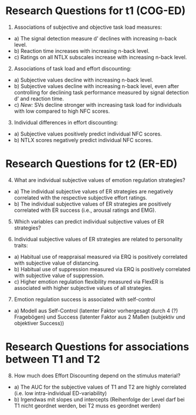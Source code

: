 # Research Questions for t1 (COG-ED)

1. Associations of subjective and objective task load measures:
* a) The signal detection measure d’ declines with increasing n-back level.
* b) Reaction time increases with increasing n-back level. 
* c) Ratings on all NTLX subscales increase with increasing n-back level.

2. Associations of task load and effort discounting:
* a) Subjective values decline with increasing n-back level.
* b) Subjective values decline with increasing n-back level, even after controlling for declining task performance measured by signal detection d’ and reaction time.
* c) *New:* SVs decline stronger with increasing task load for individuals with low compared to high NFC scores.

3. Individual differences in effort discounting:
* a) Subjective values positively predict individual NFC scores.
* b) NTLX scores negatively predict individual NFC scores.


# Research Questions for t2 (ER-ED)

4. What are individual subjective values of emotion regulation strategies?
* a) The individual subjective values of ER strategies are negatively correlated with the respective subjective effort ratings.
* b) The individual subjective values of ER strategies are positively correlated with ER success (i.e., arousal ratings and EMG).

5. Which variables can predict individual subjective values of ER strategies?

6. Individual subjective values of ER strategies are related to personality traits:
* a) Habitual use of reappraisal measured via ERQ is positively correlated with subjective value of distancing.
* b) Habitual use of suppression measured via ERQ is positively correlated with subjective value of suppression.
* c) Higher emotion regulation flexibility measured via FlexER is associated with higher subjective values of all strategies.

7. Emotion regulation success is associated with self-control
* a) Modell aus Self-Control (latenter Faktor vorhergesagt durch 4 (?) Fragebögen) und Success (latenter Faktor aus 2 Maßen (subjektiv und objektiver Success))

# Research Questions for associations between T1 and T2

8. How much does Effort Discounting depend on the stimulus material?
* a) The AUC for the subjective values of T1 and T2 are highly correlated (i.e. low intra-individual ED-variability)
* b) Irgendwas mit slopes und intercepts (Reihenfolge der Level darf bei T1 nicht geordnet werden, bei T2 muss es geordnet werden)